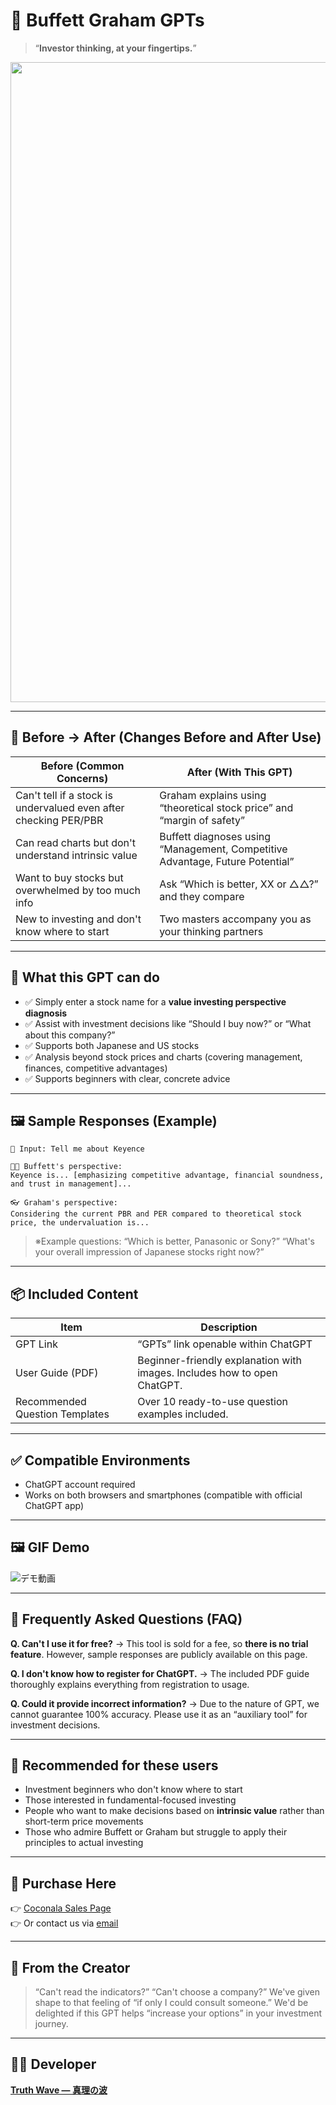 # 📘 Buffett Graham GPTs

> “**Investor thinking, at your fingertips.**”

<p align="center">
<img width="1536" height="1024" alt="バフェット・グレアムGPT (2)" src="https://github.com/user-attachments/assets/8c9cc387-a069-4ab6-991d-37d0f4246b64" />

</p>

---

## 🧠 Before → After (Changes Before and After Use)
|Before (Common Concerns)                                              | After (With This GPT)                                                    |
|--------------------------------------------------------------------|------------------------------------------------------------------------|
| Can't tell if a stock is undervalued even after checking PER/PBR      | Graham explains using “theoretical stock price” and “margin of safety” |
| Can read charts but don't understand intrinsic value                  | Buffett diagnoses using “Management, Competitive Advantage, Future Potential”  |
| Want to buy stocks but overwhelmed by too much info                   | Ask “Which is better, XX or △△?” and they compare                         |
| New to investing and don't know where to start                        | Two masters accompany you as your thinking partners                            |

---

## 💬 What this GPT can do

- ✅ Simply enter a stock name for a **value investing perspective diagnosis**
- ✅ Assist with investment decisions like “Should I buy now?” or “What about this company?”
- ✅ Supports both Japanese and US stocks
- ✅ Analysis beyond stock prices and charts (covering management, finances, competitive advantages)
- ✅ Supports beginners with clear, concrete advice

---

## 🖼️ Sample Responses (Example)

```text
📝 Input: Tell me about Keyence

👨‍🏫 Buffett's perspective:
Keyence is... [emphasizing competitive advantage, financial soundness, and trust in management]...

👓 Graham's perspective:
Considering the current PBR and PER compared to theoretical stock price, the undervaluation is...
````

> ※Example questions: “Which is better, Panasonic or Sony?” “What's your overall impression of Japanese stocks right now?”

---

## 📦 Included Content

| Item          | Description                             |
| ----------- | ------------------------------ |
| GPT Link      | “GPTs” link openable within ChatGPT          |
| User Guide (PDF)  | Beginner-friendly explanation with images. Includes how to open ChatGPT. |
| Recommended Question Templates | Over 10 ready-to-use question examples included.              |

---

## ✅ Compatible Environments

* ChatGPT account required
* Works on both browsers and smartphones (compatible with official ChatGPT app)

---

## 🖼️ GIF Demo
![デモ動画](https://github.com/TomoAIDayori/Buffett-Graham-GPTs/blob/main/English/Demo%20Movie.gif)

---

## 💬 Frequently Asked Questions (FAQ)

**Q. Can't I use it for free?**
→ This tool is sold for a fee, so **there is no trial feature**. However, sample responses are publicly available on this page.

**Q. I don't know how to register for ChatGPT.**
→ The included PDF guide thoroughly explains everything from registration to usage.

**Q. Could it provide incorrect information?**
→ Due to the nature of GPT, we cannot guarantee 100% accuracy. Please use it as an “auxiliary tool” for investment decisions.

---


## 🎯 Recommended for these users

* Investment beginners who don't know where to start
* Those interested in fundamental-focused investing
* People who want to make decisions based on **intrinsic value** rather than short-term price movements
* Those who admire Buffett or Graham but struggle to apply their principles to actual investing

---

## 🛒 Purchase Here

👉 [Coconala Sales Page](https://coconala.com/contents_market/pictures/cmez6ftdz0sjh6m0h0xdbo1gs)
<br>👉 Or contact us via [email](mailto:realmadrid71214591@gmail.com)

---

## 🧭 From the Creator

> “Can't read the indicators?” “Can't choose a company?”
> We've given shape to that feeling of “if only I could consult someone.”
> We'd be delighted if this GPT helps “increase your options” in your investment journey.

---

## 👨‍💻 Developer

**[Truth Wave ― 真理の波](https://github.com/truthwave)**  

